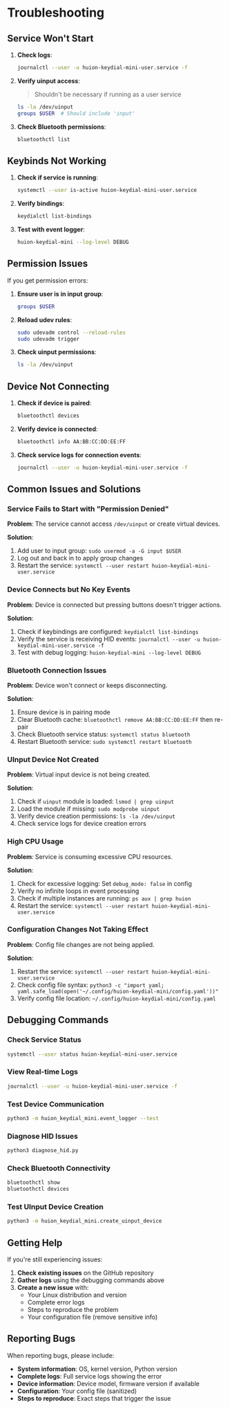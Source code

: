 # Troubleshooting

## Service Won't Start

1. **Check logs**:
   ```bash
   journalctl --user -u huion-keydial-mini-user.service -f
   ```

2. **Verify uinput access**:
   > Shouldn't be necessary if running as a user service
   ```bash
   ls -la /dev/uinput
   groups $USER  # Should include 'input'
   ```

3. **Check Bluetooth permissions**:
   ```bash
   bluetoothctl list
   ```

## Keybinds Not Working

1. **Check if service is running**:
   ```bash
   systemctl --user is-active huion-keydial-mini-user.service
   ```

2. **Verify bindings**:
   ```bash
   keydialctl list-bindings
   ```

3. **Test with event logger**:
   ```bash
   huion-keydial-mini --log-level DEBUG
   ```

## Permission Issues

If you get permission errors:

1. **Ensure user is in input group**:
   ```bash
   groups $USER
   ```

2. **Reload udev rules**:
   ```bash
   sudo udevadm control --reload-rules
   sudo udevadm trigger
   ```

3. **Check uinput permissions**:
   ```bash
   ls -la /dev/uinput
   ```

## Device Not Connecting

1. **Check if device is paired**:
   ```bash
   bluetoothctl devices
   ```

2. **Verify device is connected**:
   ```bash
   bluetoothctl info AA:BB:CC:DD:EE:FF
   ```

3. **Check service logs for connection events**:
   ```bash
   journalctl --user -u huion-keydial-mini-user.service -f
   ```

## Common Issues and Solutions

### Service Fails to Start with "Permission Denied"

**Problem**: The service cannot access `/dev/uinput` or create virtual devices.

**Solution**:
1. Add user to input group: `sudo usermod -a -G input $USER`
2. Log out and back in to apply group changes
3. Restart the service: `systemctl --user restart huion-keydial-mini-user.service`

### Device Connects but No Key Events

**Problem**: Device is connected but pressing buttons doesn't trigger actions.

**Solution**:
1. Check if keybindings are configured: `keydialctl list-bindings`
2. Verify the service is receiving HID events: `journalctl --user -u huion-keydial-mini-user.service -f`
3. Test with debug logging: `huion-keydial-mini --log-level DEBUG`

### Bluetooth Connection Issues

**Problem**: Device won't connect or keeps disconnecting.

**Solution**:
1. Ensure device is in pairing mode
2. Clear Bluetooth cache: `bluetoothctl remove AA:BB:CC:DD:EE:FF` then re-pair
3. Check Bluetooth service status: `systemctl status bluetooth`
4. Restart Bluetooth service: `sudo systemctl restart bluetooth`

### UInput Device Not Created

**Problem**: Virtual input device is not being created.

**Solution**:
1. Check if `uinput` module is loaded: `lsmod | grep uinput`
2. Load the module if missing: `sudo modprobe uinput`
3. Verify device creation permissions: `ls -la /dev/uinput`
4. Check service logs for device creation errors

### High CPU Usage

**Problem**: Service is consuming excessive CPU resources.

**Solution**:
1. Check for excessive logging: Set `debug_mode: false` in config
2. Verify no infinite loops in event processing
3. Check if multiple instances are running: `ps aux | grep huion`
4. Restart the service: `systemctl --user restart huion-keydial-mini-user.service`

### Configuration Changes Not Taking Effect

**Problem**: Config file changes are not being applied.

**Solution**:
1. Restart the service: `systemctl --user restart huion-keydial-mini-user.service`
2. Check config file syntax: `python3 -c "import yaml; yaml.safe_load(open('~/.config/huion-keydial-mini/config.yaml'))"`
3. Verify config file location: `~/.config/huion-keydial-mini/config.yaml`

## Debugging Commands

### Check Service Status
```bash
systemctl --user status huion-keydial-mini-user.service
```

### View Real-time Logs
```bash
journalctl --user -u huion-keydial-mini-user.service -f
```

### Test Device Communication
```bash
python3 -m huion_keydial_mini.event_logger --test
```

### Diagnose HID Issues
```bash
python3 diagnose_hid.py
```

### Check Bluetooth Connectivity
```bash
bluetoothctl show
bluetoothctl devices
```

### Test UInput Device Creation
```bash
python3 -m huion_keydial_mini.create_uinput_device
```

## Getting Help

If you're still experiencing issues:

1. **Check existing issues** on the GitHub repository
2. **Gather logs** using the debugging commands above
3. **Create a new issue** with:
   - Your Linux distribution and version
   - Complete error logs
   - Steps to reproduce the problem
   - Your configuration file (remove sensitive info)

## Reporting Bugs

When reporting bugs, please include:

- **System information**: OS, kernel version, Python version
- **Complete logs**: Full service logs showing the error
- **Device information**: Device model, firmware version if available
- **Configuration**: Your config file (sanitized)
- **Steps to reproduce**: Exact steps that trigger the issue
